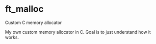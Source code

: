 # ft_malloc
Custom C memory allocator

My own custom memory allocator in C. Goal is to just understand how it works.
